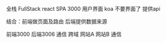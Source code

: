 全栈 FullStack
react SPA 3000 用户界面
koa 不要界面了 提供api 

结合：前端做页面及路由 后端提供数据来源

前端3000 后端3006 通信 跨域
网站A 网站B 通信 